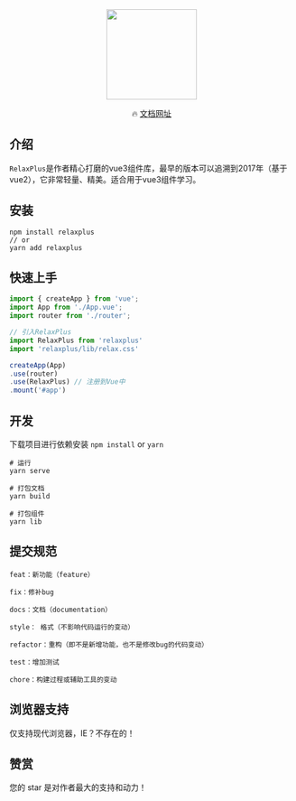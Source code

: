 <div align="center">

<img src="https://gitee.com/bsie/RelaxPlus/raw/master/examples/assets/logo.png" width="160px"/>



🔥 [文档网址](https://bsie.gitee.io/relaxplus/)

</div>

## 介绍
`RelaxPlus`是作者精心打磨的vue3组件库，最早的版本可以追溯到2017年（基于vue2），它非常轻量、精美。适合用于vue3组件学习。


## 安装
```
npm install relaxplus
// or
yarn add relaxplus
```


## 快速上手
```js
import { createApp } from 'vue';
import App from './App.vue';
import router from './router';

// 引入RelaxPlus
import RelaxPlus from 'relaxplus'
import 'relaxplus/lib/relax.css'

createApp(App)
.use(router)
.use(RelaxPlus) // 注册到Vue中
.mount('#app')
```

## 开发
下载项目进行依赖安装 `npm install` or `yarn`

```
# 运行
yarn serve

# 打包文档
yarn build

# 打包组件
yarn lib
```

## 提交规范
```
feat：新功能（feature）

fix：修补bug

docs：文档（documentation）

style： 格式（不影响代码运行的变动）

refactor：重构（即不是新增功能，也不是修改bug的代码变动）

test：增加测试

chore：构建过程或辅助工具的变动
```
## 浏览器支持
仅支持现代浏览器，IE？不存在的！

## 赞赏
您的 star 是对作者最大的支持和动力！

